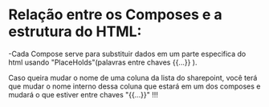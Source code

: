 # Relação entre os Composes e a estrutura do HTML:

-Cada Compose serve para substituir dados em um parte especifica do html usando "PlaceHolds"(palavras entre chaves {{...}} ).

Caso queira mudar o nome de uma coluna da lista do sharepoint, você terá que mudar o nome interno dessa coluna que estará em um dos composes e
mudará o que estiver entre chaves "{{...}}" !!!
